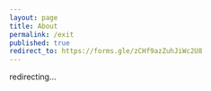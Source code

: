 ```yaml
---
layout: page
title: About
permalink: /exit
published: true
redirect_to: https://forms.gle/zCHf9azZuhJiWc2U8
---
```


redirecting...
